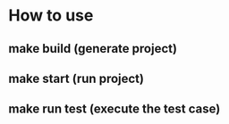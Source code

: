 # How to use

## make build (generate project)

## make start (run project)

## make run test (execute the test case)
